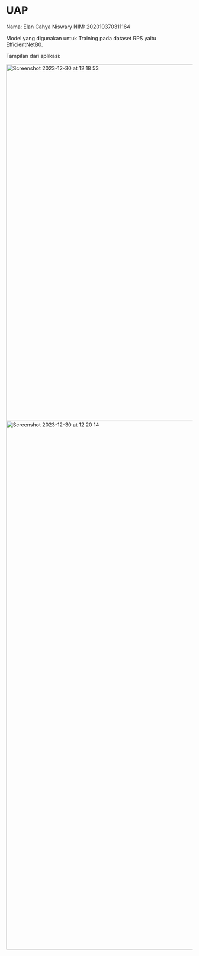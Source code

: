 # UAP

Nama: Elan Cahya Niswary
NIM: 202010370311164

Model yang digunakan untuk Training pada dataset RPS yaitu EfficientNetB0.

Tampilan dari aplikasi:

<img width="963" alt="Screenshot 2023-12-30 at 12 18 53" src="https://github.com/elanniswary/UAP/assets/102467453/dc5d09d8-0dfe-40d1-804a-44700dce4d2c">


<img width="1429" alt="Screenshot 2023-12-30 at 12 20 14" src="https://github.com/elanniswary/UAP/assets/102467453/239ee811-7695-4bd7-b2df-3caea2995b2f">

